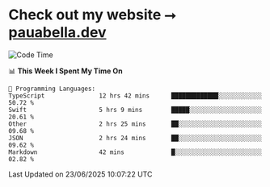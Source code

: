 # Check out my website ⭢ [pauabella.dev](https://pauabella.dev)

<!--START_SECTION:waka-->
![Code Time](http://img.shields.io/badge/Code%20Time-4%2C558%20hrs%2057%20mins-blue)

📊 **This Week I Spent My Time On** 

```text
💬 Programming Languages: 
TypeScript               12 hrs 42 mins      █████████████░░░░░░░░░░░░   50.72 % 
Swift                    5 hrs 9 mins        █████░░░░░░░░░░░░░░░░░░░░   20.61 % 
Other                    2 hrs 25 mins       ██░░░░░░░░░░░░░░░░░░░░░░░   09.68 % 
JSON                     2 hrs 24 mins       ██░░░░░░░░░░░░░░░░░░░░░░░   09.62 % 
Markdown                 42 mins             █░░░░░░░░░░░░░░░░░░░░░░░░   02.82 % 
```


 Last Updated on 23/06/2025 10:07:22 UTC
<!--END_SECTION:waka-->
